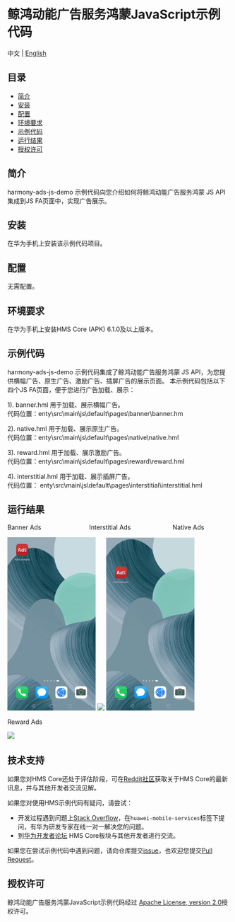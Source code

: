 # 鲸鸿动能广告服务鸿蒙JavaScript示例代码
中文 | [English](README.md)
## 目录

 * [简介](#简介)
 * [安装](#安装)
 * [配置](#配置)
 * [环境要求](#环境要求)
 * [示例代码](#示例代码)
 * [运行结果](#运行结果)
 * [授权许可](#授权许可)


## 简介
harmony-ads-js-demo 示例代码向您介绍如何将鲸鸿动能广告服务鸿蒙 JS API 集成到JS FA页面中，实现广告展示。

## 安装
在华为手机上安装该示例代码项目。


## 配置
无需配置。

## 环境要求
在华为手机上安装HMS Core (APK) 6.1.0及以上版本。

## 示例代码
harmony-ads-js-demo 示例代码集成了鲸鸿动能广告服务鸿蒙 JS API，为您提供横幅广告、原生广告、激励广告、插屏广告的展示页面。
本示例代码包括以下四个JS FA页面，便于您进行广告加载、展示：

1). banner.hml
用于加载、展示横幅广告。
<br>代码位置：enty\src\main\js\default\pages\banner\banner.hm</br>
    
2). native.hml
用于加载、展示原生广告。
<br>代码位置：enty\src\main\js\default\pages\native\native.hml</br>
    
3). reward.hml
用于加载、展示激励广告。
<br>代码位置：enty\src\main\js\default\pages\reward\reward.hml</br>
	
4). interstitial.hml
用于加载、展示插屏广告。
<br>代码位置： enty\src\main\js\default\pages\interstitial\interstitial.hml</br>

## 运行结果
Banner Ads&emsp;&emsp;&emsp;&emsp;&emsp;&emsp;&emsp;&ensp; Interstitial Ads&emsp;&emsp;&emsp;&emsp;&emsp;&emsp;&ensp; Native Ads

 <img src="images/Banner.gif" width=200>  <img src="images/Interstitial.gif" width=200>  <img src="images/Native.gif" width=200>

Reward Ads&emsp;&emsp;&emsp;&emsp;&emsp;&emsp;&emsp;&ensp; 

<img src="images/Reward.gif" width=200> 

## 技术支持
如果您对HMS Core还处于评估阶段，可在[Reddit社区](https://www.reddit.com/r/HuaweiDevelopers/)获取关于HMS Core的最新讯息，并与其他开发者交流见解。

如果您对使用HMS示例代码有疑问，请尝试：
- 开发过程遇到问题上[Stack Overflow](https://stackoverflow.com/questions/tagged/huawei-mobile-services?tab=Votes)，在`huawei-mobile-services`标签下提问，有华为研发专家在线一对一解决您的问题。
- 到[华为开发者论坛](https://forums.developer.huawei.com/forumPortal/en/home?fid=0101187876626530001) HMS Core板块与其他开发者进行交流。

如果您在尝试示例代码中遇到问题，请向仓库提交[issue](https://github.com/HMS-Core/hms-ads-demo-harmonyos/issues)，也欢迎您提交[Pull Request](https://github.com/HMS-Core/hms-ads-demo-harmonyos/pulls)。

##  授权许可
鲸鸿动能广告服务鸿蒙JavaScript示例代码经过 [Apache License, version 2.0](http://www.apache.org/licenses/LICENSE-2.0)授权许可。

